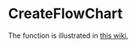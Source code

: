 # CreateFlowChart

The function is illustrated in [this wiki](https://github.com/ARS-toscana/CreateFlowChart/wiki),
